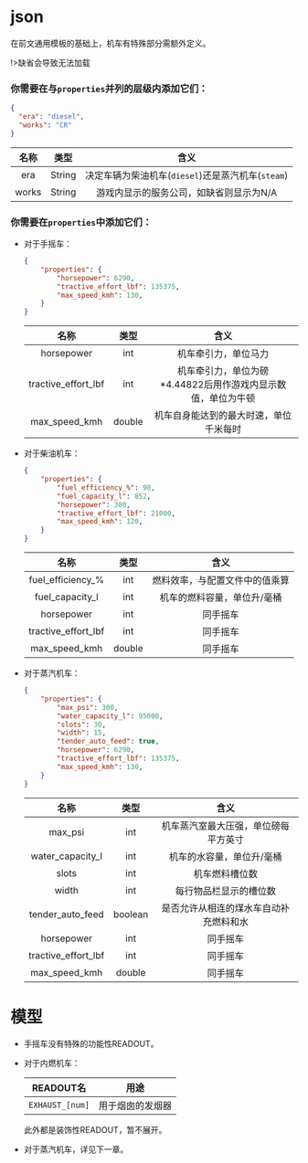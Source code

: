 # json
在前文通用模板的基础上，机车有特殊部分需额外定义。

!>缺省会导致无法加载

### 你需要在与`properties`并列的层级内添加它们：



```json
{
  "era": "diesel",
  "works": "CR"
}
```


|  名称   |   类型   |                	含义                 |
|:-----:|:------:|:----------------------------------:|
|  era  | String | 决定车辆为柴油机车(`diesel`)还是蒸汽机车(`steam`) |
| works | String |       游戏内显示的服务公司，如缺省则显示为N/A        |

### 你需要在`properties`中添加它们：

* 对于手摇车：

    ```json
    {
        "properties": {
		    "horsepower": 6290,
		    "tractive_effort_lbf": 135375,
	    	"max_speed_kmh": 130,
        }
    }
    ```

  |         名称          |   类型   |                   	含义                   |
  |:-------------------:|:------:|:---------------------------------------:|
  |     horsepower      |  int   |               机车牵引力，单位马力                |
  | tractive_effort_lbf |  int   | 机车牵引力，单位为磅</br>*4.44822后用作游戏内显示数值，单位为牛顿 |
  |    max_speed_kmh    | double |           机车自身能达到的最大时速，单位千米每时           |

* 对于柴油机车：
    
    ```json
    {
        "properties": {
            "fuel_efficiency_%": 90,
            "fuel_capacity_l": 852,
            "horsepower": 300,
            "tractive_effort_lbf": 21000,
            "max_speed_kmh": 120,
        }
    }
    ```
    
    |         名称          |   类型   |       	含义       |
    |:-------------------:|:------:|:---------------:|
    |  fuel_efficiency_%  |  int   | 燃料效率，与配置文件中的值乘算 |
    |   fuel_capacity_l   |  int   | 机车的燃料容量，单位升/毫桶  |
    |     horsepower      |  int   |      同手摇车       |
    | tractive_effort_lbf |  int   |      同手摇车       |
    |    max_speed_kmh    | double |      同手摇车       |
* 对于蒸汽机车：

    ```json
    {
        "properties": {
	    	"max_psi": 300,
	    	"water_capacity_l": 95000, 
		    "slots": 30,
		    "width": 15,
            "tender_auto_feed": true,
		    "horsepower": 6290,
		    "tractive_effort_lbf": 135375,
	    	"max_speed_kmh": 130,
        }
    }
    ```

  |         名称          |   类型    |         	含义         |
  |:-------------------:|:-------:|:-------------------:|
  |       max_psi       |   int   | 机车蒸汽室最大压强，单位磅每平方英寸  |
  |  water_capacity_l   |   int   |    机车的水容量，单位升/毫桶    |
  |        slots        |   int   |       机车燃料槽位数       |
  |        width        |   int   |     每行物品栏显示的槽位数     |
  |  tender_auto_feed   | boolean | 是否允许从相连的煤水车自动补充燃料和水 |
  |     horsepower      |   int   |        同手摇车         |
  | tractive_effort_lbf |   int   |        同手摇车         |
  |    max_speed_kmh    | double  |        同手摇车         |

# 模型

* 手摇车没有特殊的功能性READOUT。
* 对于内燃机车：

    |    READOUT名     |    用途    |
    |:---------------:|:--------:|
    | `EXHAUST_[num]` | 用于烟囱的发烟器 |

    此外都是装饰性READOUT，暂不展开。
* 对于蒸汽机车，详见下一章。
